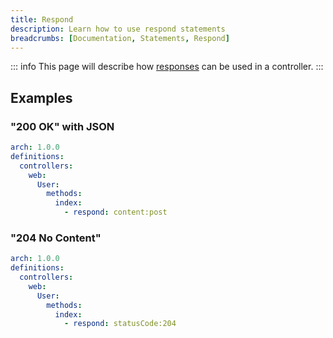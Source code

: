 ```yaml
---
title: Respond
description: Learn how to use respond statements
breadcrumbs: [Documentation, Statements, Respond]
---
```


::: info
This page will describe how [responses](https://laravel.com/docs/10.x/responses) can be used in a controller.
:::

## Examples

### "200 OK" with JSON

```yaml
arch: 1.0.0
definitions:
  controllers:
    web:
      User:
        methods:
          index:
            - respond: content:post
```

### "204 No Content"

```yaml
arch: 1.0.0
definitions:
  controllers:
    web:
      User:
        methods:
          index:
            - respond: statusCode:204
```
